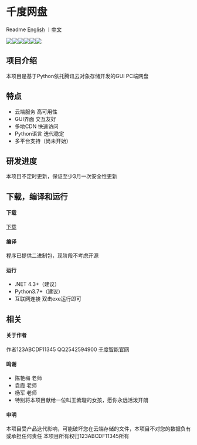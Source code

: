 # 千度网盘

Readme [English](https://github.com/qiandu-smart/QianDuNetworkDisk/blob/master/README_EN.md) 丨[中文](https://github.com/qiandu-smart/QianDuNetworkDisk/blob/master/README.md)

![](https://img.shields.io/badge/build-123ABCDF11345-orange)![](https://img.shields.io/badge/develop-123ABCDF11345-green)![](https://img.shields.io/badge/debug-123ABCDF11345-red)![](https://img.shields.io/badge/Service%20provider-Tencent%20cloud-brightgreen)![](https://img.shields.io/badge/release-V1.1.3-red)![](https://img.shields.io/badge/language-Python-yellow)

## 项目介绍
本项目是基于Python依托腾讯云对象存储开发的GUI PC端网盘
## 特点
- 云端服务 高可用性
- GUI界面 交互友好
- 多地CDN 快速访问
- Python语言 迭代稳定
- 多平台支持（尚未开始）
 ## 研发进度
  本项目不定时更新，保证至少3月一次安全性更新
## 下载，编译和运行
#### 下载
[下载](https://github.com/qiandu-smart/QianDuNetworkDisk/releases)
#### 编译
程序已提供二进制包，现阶段不考虑开源
#### 运行
- .NET 4.3+（建议）
- Python3.7+（建议）
- 互联网连接
双击exe运行即可
## 相关
#### 关于作者
作者123ABCDF11345 QQ2542594900 
[千度智能官网](qianduzhineng.github.io)
#### 鸣谢
- 陈艳梅 老师
- 袁霞 老师
- 杨军 老师
 - 特别将本项目献给一位叫王紫璇的女孩，愿你永远活泼开朗
  #### 申明
本项目受产品迭代影响，可能破坏您在云端存储的文件，本项目不对您的数据负有或承担任何责任
本项目所有权归123ABCDF11345所有
 